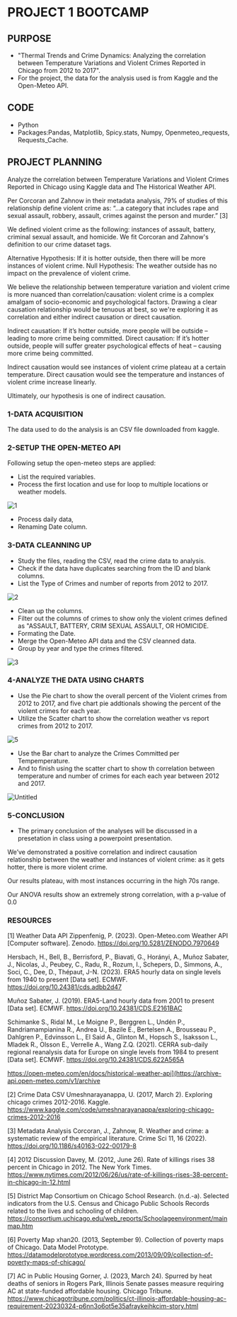 #   PROJECT 1 BOOTCAMP

##  PURPOSE

- "Thermal Trends and Crime Dynamics: Analyzing the correlation between Temperature Variations and Violent Crimes Reported in Chicago from 2012 to 2017".
- For the project, the data for the analysis used is from Kaggle and the Open-Meteo API.

##  CODE

- Python
- Packages:Pandas, Matplotlib, Spicy.stats, Numpy, Openmeteo_requests, Requests_Cache.

##  PROJECT PLANNING

Analyze the correlation between Temperature Variations and Violent Crimes Reported in Chicago using Kaggle data and The Historical Weather API.

Per Corcoran and Zahnow in their metadata analysis, 79% of studies of this relationship define violent crime as: 
“...a category that includes rape and sexual assault, robbery, assault, crimes against the person and murder.” [3]

We defined violent crime as the following: instances of assault, battery, criminal sexual assault, and homicide.
We fit Corcoran and Zahnow's definition to our crime dataset tags.

Alternative Hypothesis: If it is hotter outside, then there will be more instances of violent crime.
Null Hypothesis: The weather outside has no impact on the prevalence of violent crime.

We believe the relationship between temperature variation and violent crime is more nuanced than correlation/causation: violent crime is 
a complex amalgam of socio-economic and psychological factors. Drawing a clear causation relationship would be tenuous at best,
so we're exploring it as correlation and either indirect causation or direct causation.

Indirect causation: If it’s hotter outside, more people will be outside – leading to more crime being committed.
Direct causation: If it’s hotter outside, people will suffer greater psychological effects of heat – causing more crime being committed.

Indirect causation would see instances of violent crime plateau at a certain temperature. Direct causation would see the temperature and instances of violent crime increase linearly.

Ultimately, our hypothesis is one of indirect causation.


###  1-DATA ACQUISITION

The data used to do the analysis is an CSV file downloaded from kaggle.

###  2-SETUP THE OPEN-METEO API

Following setup the open-meteo steps are applied:
  - List the required variables.
  - Process the first location and use for loop to multiple locations or weather models.

![1](https://github.com/KevSantino28/project_1/assets/145527812/bb791a5f-80d4-4c22-90dd-a7329be23c3f)

  - Process daily data,
  - Renaming Date column.

###  3-DATA CLEANNING UP

  - Study the files, reading the CSV, read the crime data to analysis.
  - Check if the data have duplicates searching from the ID and blank columns.
  - List the Type of Crimes and number of reports from 2012 to 2017.

![2](https://github.com/KevSantino28/project_1/assets/145527812/bff4a207-1d17-43f3-97a7-eb2b17d98e12)

  - Clean up the columns.
  - Filter out the columns of crimes to show only the violent crimes defined as "ASSAULT, BATTERY, CRIM SEXUAL ASSAULT, OR HOMICIDE.
  - Formating the Date.
  - Merge the Open-Meteo API data and the CSV cleanned data.
  - Group by year and type the crimes filtered.

![3](https://github.com/KevSantino28/project_1/assets/145527812/6751218c-3adc-494b-ace3-9a659f1b3972)

### 4-ANALYZE THE DATA USING CHARTS

  - Use the Pie chart to show the overall percent of the Violent crimes from 2012 to 2017, and five chart pie addtionals showing the percent of the violent crimes for each year.
  - Utilize the Scatter chart to show the correlation weather vs report crimes from 2012 to 2017.

![5](https://github.com/KevSantino28/project_1/assets/145527812/b73b9b76-bf5d-4a52-a785-05ed2e2b4fa8)

  - Use the Bar chart to analyze the Crimes Committed per Tempemperature.
  - And to finish using the scatter chart to show th correlation between temperature and number of crimes for each each year between 2012 and 2017.

![Untitled](https://github.com/KevSantino28/project_1/assets/145527812/27e694b1-0726-40ce-a563-bf16f3c17113)


###  5-CONCLUSION

  - The primary conclusion of the analyses will be discussed in a presetation in class using a powerpoint presentation.

We’ve demonstrated a positive correlation and indirect causation relationship between the weather and instances of violent crime: as it gets hotter, there is more violent crime.

Our results plateau, with most instances occurring in the high 70s range.

Our ANOVA results show an extremely strong correlation, with a p-value of 0.0


###  RESOURCES

[1] Weather Data API
  Zippenfenig, P. (2023). Open-Meteo.com Weather API [Computer software]. Zenodo. https://doi.org/10.5281/ZENODO.7970649

  Hersbach, H., Bell, B., Berrisford, P., Biavati, G., Horányi, A., Muñoz Sabater, J., Nicolas, J., Peubey, C., Radu, R., Rozum, I., Schepers, D., Simmons, A., Soci, C., Dee, D., Thépaut, J-N. (2023). ERA5 hourly data on single levels from 1940 to present [Data set]. ECMWF. https://doi.org/10.24381/cds.adbb2d47

  Muñoz Sabater, J. (2019). ERA5-Land hourly data from 2001 to present [Data set]. ECMWF. https://doi.org/10.24381/CDS.E2161BAC

  Schimanke S., Ridal M., Le Moigne P., Berggren L., Undén P., Randriamampianina R., Andrea U., Bazile E., Bertelsen A., Brousseau P., Dahlgren P., Edvinsson L., El Said A., Glinton M., Hopsch S., Isaksson L., Mladek R., Olsson E., Verrelle A., Wang Z.Q. (2021). CERRA sub-daily regional reanalysis data for Europe on single levels from 1984 to present [Data set]. ECMWF. https://doi.org/10.24381/CDS.622A565A

  https://open-meteo.com/en/docs/historical-weather-api](https://archive-api.open-meteo.com/v1/archive

[2] Crime Data CSV
  Umeshnarayanappa, U. (2017, March 2). Exploring chicago crimes 2012-2016. Kaggle. https://www.kaggle.com/code/umeshnarayanappa/exploring-chicago-crimes-2012-2016 

[3] Metadata Analysis
  Corcoran, J., Zahnow, R. Weather and crime: a systematic review of the empirical literature. Crime Sci 11, 16 (2022). https://doi.org/10.1186/s40163-022-00179-8

[4] 2012 Discussion
  Davey, M. (2012, June 26). Rate of killings rises 38 percent in Chicago in 2012. The New York Times. https://www.nytimes.com/2012/06/26/us/rate-of-killings-rises-38-percent-in-chicago-in-12.html 

[5] District Map
  Consortium on Chicago School Research. (n.d.-a). Selected indicators from the U.S. Census and Chicago Public Schools Records related to the lives and schooling of children. https://consortium.uchicago.edu/web_reports/Schoolageenvironment/mainmap.htm 

[6] Poverty Map
  xhan20. (2013, September 9). Collection of poverty maps of Chicago. Data Model Prototype. https://datamodelprototype.wordpress.com/2013/09/09/collection-of-poverty-maps-of-chicago/ 

[7] AC in Public Housing
Gorner, J. (2023, March 24). Spurred by heat deaths of seniors in Rogers Park, Illinois Senate passes measure requiring AC at state-funded affordable housing. Chicago Tribune. https://www.chicagotribune.com/politics/ct-illinois-affordable-housing-ac-requirement-20230324-p6nn3o6ot5e35afraykeihkcim-story.html 

    


